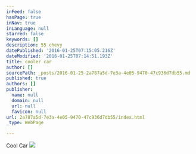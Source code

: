 ```yaml
---
inFeed: false
hasPage: true
inNav: true
inLanguage: null
starred: false
keywords: []
description: 55 chevy
datePublished: '2016-01-25T07:15:05.216Z'
dateModified: '2016-01-25T07:14:51.193Z'
title: cooler car
author: []
sourcePath: _posts/2016-01-25-2a787a5d-7e3a-4e05-9470-47c936d7db55.md
published: true
authors: []
publisher:
  name: null
  domain: null
  url: null
  favicon: null
url: 2a787a5d-7e3a-4e05-9470-47c936d7db55/index.html
_type: WebPage

---
```

Cool Car
![](https://the-grid-user-content.s3-us-west-2.amazonaws.com/583b7191-78fd-41ad-8833-53322f60ebf4.jpg)